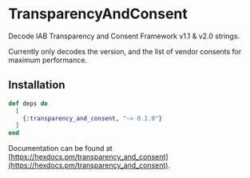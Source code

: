 # TransparencyAndConsent

Decode IAB Transparency and Consent Framework v1.1 & v2.0 strings.

Currently only decodes the version, and the list of vendor consents for maximum performance.

## Installation

```elixir
def deps do
  [
    {:transparency_and_consent, "~> 0.1.0"}
  ]
end
```

Documentation can be found at [https://hexdocs.pm/transparency_and_consent](https://hexdocs.pm/transparency_and_consent).

